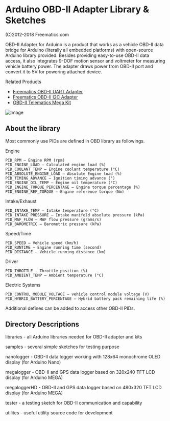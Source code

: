 Arduino OBD-II Adapter Library & Sketches
=========================================

(C)2012-2018 Freematics.com

OBD-II Adapter for Arduino is a product that works as a vehicle OBD-II data bridge for Arduino (literally all embedded platforms) with open-source Arduino library provided. Besides providing easy-to-use OBD-II data access, it also integrates 9-DOF motion sensor and voltmeter for measuring vehicle battery power. The adapter draws power from OBD-II port and convert it to 5V for powering attached device.

Related Products

* [Freematics OBD-II UART Adapter](https://freematics.com/pages/products/freematics-obd-ii-uart-adapter-mk2/)
* [Freematics OBD-II I2C Adapter](https://freematics.com/pages/products/arduino-obd-adapter/)
* [OBD-II Telematics Mega Kit](https://freematics.com/pages/products/arduino-telematics-kit-3/)

![Image](http://www.arduinodev.com/wp-content/uploads/2012/03/obdkit1-150x150.jpg)

About the library
-----------------
Most commonly use PIDs are defined in OBD library as followings.

Engine

    PID_RPM – Engine RPM (rpm)
    PID_ENGINE_LOAD – Calculated engine load (%)
    PID_COOLANT_TEMP – Engine coolant temperature (°C)
    PID_ABSOLUTE_ENGINE_LOAD – Absolute Engine load (%)
    PID_TIMING_ADVANCE – Ignition timing advance (°)
    PID_ENGINE_OIL_TEMP – Engine oil temperature (°C)
    PID_ENGINE_TORQUE_PERCENTAGE – Engine torque percentage (%)
    PID_ENGINE_REF_TORQUE – Engine reference torque (Nm)

Intake/Exhaust

    PID_INTAKE_TEMP – Intake temperature (°C)
    PID_INTAKE_PRESSURE – Intake manifold absolute pressure (kPa)
    PID_MAF_FLOW – MAF flow pressure (grams/s)
    PID_BAROMETRIC – Barometric pressure (kPa)

Speed/Time

    PID_SPEED – Vehicle speed (km/h)
    PID_RUNTIME – Engine running time (second)
    PID_DISTANCE – Vehicle running distance (km)

Driver

    PID_THROTTLE – Throttle position (%)
    PID_AMBIENT_TEMP – Ambient temperature (°C)

Electric Systems

    PID_CONTROL_MODULE_VOLTAGE – vehicle control module voltage (V)
    PID_HYBRID_BATTERY_PERCENTAGE – Hybrid battery pack remaining life (%)

Additional defines can be added to access other OBD-II PIDs.

Directory Descriptions
----------------------

libraries - all Arduino libraries needed for OBD-II adapter and kits

samples - several simple sketches for testing purpose

nanologger - OBD-II data logger working with 128x64 monochrome OLED display (for Arduino Nano)

megalogger - OBD-II and GPS data logger based on 320x240 TFT LCD display (for Arduino MEGA)

megaloggerHD - OBD-II and GPS data logger based on 480x320 TFT LCD display (for Arduino MEGA)

tester - a testing sketch for OBD-II communication and capability

utilites - useful utility source code for development

